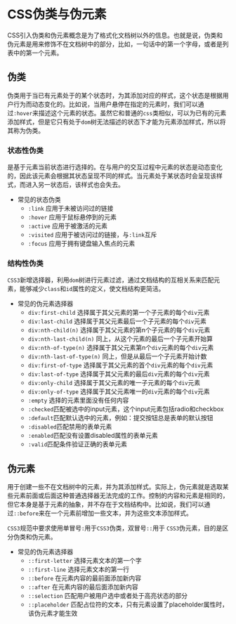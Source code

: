 # CSS伪类与伪元素

CSS引入伪类和伪元素概念是为了格式化文档树以外的信息。也就是说，伪类和伪元素是用来修饰不在文档树中的部分，比如，一句话中的第一个字母，或者是列表中的第一个元素。

## 伪类
伪类用于当已有元素处于的某个状态时，为其添加对应的样式，这个状态是根据用户行为而动态变化的。比如说，当用户悬停在指定的元素时，我们可以通过`:hover`来描述这个元素的状态。虽然它和普通的`css`类相似，可以为已有的元素添加样式，但是它只有处于`dom`树无法描述的状态下才能为元素添加样式，所以将其称为伪类。

### 状态性伪类
是基于元素当前状态进行选择的。在与用户的交互过程中元素的状态是动态变化的，因此该元素会根据其状态呈现不同的样式。当元素处于某状态时会呈现该样式，而进入另一状态后，该样式也会失去。
* 常见的状态伪类
    * `:link` 应用于未被访问过的链接
    * `:hover` 应用于鼠标悬停到的元素
    * `:active` 应用于被激活的元素
    * `:visited` 应用于被访问过的链接，与`:link`互斥
    * `:focus` 应用于拥有键盘输入焦点的元素

### 结构性伪类
`CSS3`新增选择器，利用`dom`树进行元素过滤，通过文档结构的互相关系来匹配元素，能够减少`class`和`id`属性的定义，使文档结构更简洁。
* 常见的伪元素选择器
    * `div:first-child` 选择属于其父元素的第一个子元素的每个`div`元素
    * `div:last-child` 选择属于其父元素最后一个子元素的每个`div`元素
    * `div:nth-child(n)` 选择属于其父元素的第n个子元素的每个`div`元素
    * `div:nth-last-child(n)` 同上，从这个元素的最后一个子元素开始算
    * `div:nth-of-type(n)` 选择属于其父元素第n个`div`元素的每个`div`元素
    * `div:nth-last-of-type(n)` 同上，但是从最后一个子元素开始计数
    * `div:first-of-type` 选择属于其父元素的首个`div`元素的每个`div`元素
    * `div:last-of-type` 选择属于其父元素的最后`div`元素的每个`div`元素
    * `div:only-child` 选择属于其父元素的唯一子元素的每个`div`元素
    * `div:only-of-type` 选择属于其父元素唯一的`div`元素的每个`div`元素
    * `:empty` 选择的元素里面没有任何内容
    * `:checked`匹配被选中的input元素，这个input元素包括radio和checkbox
    * `:default`匹配默认选中的元素，例如：提交按钮总是表单的默认按钮
    * `:disabled`匹配禁用的表单元素
    * `:enabled`匹配没有设置disabled属性的表单元素
    * `:valid`匹配条件验证正确的表单元素

## 伪元素
用于创建一些不在文档树中的元素，并为其添加样式。实际上，伪元素就是选取某些元素前面或后面这种普通选择器无法完成的工作。控制的内容和元素是相同的，但它本身是基于元素的抽象，并不存在于文档结构中。比如说，我们可以通过`::before`来在一个元素前增加一些文本，并为这些文本添加样式。  

`CSS3`规范中要求使用单冒号`:`用于`CSS3`伪类，双冒号`::`用于 `CSS3`伪元素，目的是区分伪类和伪元素。
* 常见的伪元素选择器
    * `::first-letter` 选择元素文本的第一个字
    * `::first-line` 选择元素文本的第一行
    * `::before` 在元素内容的最前面添加新内容
    * `::after` 在元素内容的最后面添加新内容
    * `::selection` 匹配用户被用户选中或者处于高亮状态的部分
    * `::placeholder` 匹配占位符的文本，只有元素设置了placeholder属性时，该伪元素才能生效

